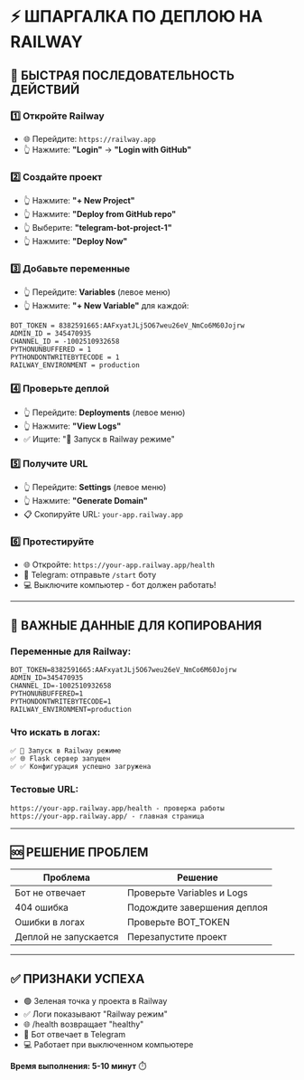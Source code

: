 # ⚡ ШПАРГАЛКА ПО ДЕПЛОЮ НА RAILWAY

## 🚀 БЫСТРАЯ ПОСЛЕДОВАТЕЛЬНОСТЬ ДЕЙСТВИЙ

### 1️⃣ Откройте Railway
- 🌐 Перейдите: `https://railway.app`
- 👆 Нажмите: **"Login"** → **"Login with GitHub"**

### 2️⃣ Создайте проект
- 👆 Нажмите: **"+ New Project"**
- 👆 Нажмите: **"Deploy from GitHub repo"**
- 👆 Выберите: **"telegram-bot-project-1"**
- 👆 Нажмите: **"Deploy Now"**

### 3️⃣ Добавьте переменные
- 👆 Перейдите: **Variables** (левое меню)
- 👆 Нажмите: **"+ New Variable"** для каждой:

```
BOT_TOKEN = 8382591665:AAFxyatJLj5O67weu26eV_NmCo6M60Jojrw
ADMIN_ID = 345470935
CHANNEL_ID = -1002510932658
PYTHONUNBUFFERED = 1
PYTHONDONTWRITEBYTECODE = 1
RAILWAY_ENVIRONMENT = production
```

### 4️⃣ Проверьте деплой
- 👆 Перейдите: **Deployments** (левое меню)
- 👆 Нажмите: **"View Logs"**
- ✅ Ищите: "🚀 Запуск в Railway режиме"

### 5️⃣ Получите URL
- 👆 Перейдите: **Settings** (левое меню)  
- 👆 Нажмите: **"Generate Domain"**
- 📋 Скопируйте URL: `your-app.railway.app`

### 6️⃣ Протестируйте
- 🌐 Откройте: `https://your-app.railway.app/health`
- 📱 Telegram: отправьте `/start` боту
- 💻 Выключите компьютер - бот должен работать!

---

## 🎯 ВАЖНЫЕ ДАННЫЕ ДЛЯ КОПИРОВАНИЯ

### Переменные для Railway:
```
BOT_TOKEN=8382591665:AAFxyatJLj5O67weu26eV_NmCo6M60Jojrw
ADMIN_ID=345470935
CHANNEL_ID=-1002510932658
PYTHONUNBUFFERED=1
PYTHONDONTWRITEBYTECODE=1
RAILWAY_ENVIRONMENT=production
```

### Что искать в логах:
```
✅ 🚀 Запуск в Railway режиме
✅ 🌐 Flask сервер запущен
✅ ✅ Конфигурация успешно загружена
```

### Тестовые URL:
```
https://your-app.railway.app/health - проверка работы
https://your-app.railway.app/ - главная страница
```

---

## 🆘 РЕШЕНИЕ ПРОБЛЕМ

| Проблема | Решение |
|----------|---------|
| Бот не отвечает | Проверьте Variables и Logs |
| 404 ошибка | Подождите завершения деплоя |
| Ошибки в логах | Проверьте BOT_TOKEN |
| Деплой не запускается | Перезапустите проект |

---

## ✅ ПРИЗНАКИ УСПЕХА

- 🟢 Зеленая точка у проекта в Railway
- ✅ Логи показывают "Railway режим"
- 🌐 /health возвращает "healthy"
- 🤖 Бот отвечает в Telegram
- 💻 Работает при выключенном компьютере

**Время выполнения: 5-10 минут** ⏱️
